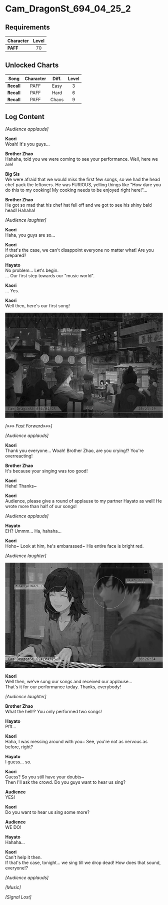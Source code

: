 # Cam_DragonSt_694_04_25_2
## Requirements
|Character|Level|
|---------|:---:|
|**PAFF** | 70  |

## Unlocked Charts
|   Song   |Character|Diff.|Level|
|----------|:-------:|:---:|:---:|
|**Recall**|  PAFF   |Easy |  3  |
|**Recall**|  PAFF   |Hard |  6  |
|**Recall**|  PAFF   |Chaos|  9  |

## Log Content
*\[Audience applauds\]*

**Kaori**<br>
Woah! It's you guys...

**Brother Zhao**<br>
Hahaha, told you we were coming to see your performance. Well, here we are!

**Big Sis**<br>
We were afraid that we would miss the first few songs, so we had the head chef pack the leftovers. He was FURIOUS, yelling things like "How dare you do this to my cooking! My cooking needs to be enjoyed right here!"...

**Brother Zhao**<br>
He got so mad that his chef hat fell off and we got to see his shiny bald head! Hahaha!

*\[Audience laughter\]*

**Kaori**<br>
Haha, you guys are so...

**Kaori**<br>
If that's the case, we can't disappoint everyone no matter what! Are you prepared?

**Hayato**<br>
No problem... Let's begin.<br>
... Our first step towards our "music world".

**Kaori**<br>
... Yes.

**Kaori**<br>
Well then, here's our first song!

![pos5001.png](./attachments/pos5001.png)

*[»»» Fast Forward»»»]*

*\[Audience applauds\]*

**Kaori**<br>
Thank you everyone... Woah! Brother Zhao, are you crying!? You're overreacting!

**Brother Zhao**<br>
It's because your singing was too good!

**Kaori**<br>
Hehe! Thanks~

**Kaori**<br>
Audience, please give a round of applause to my partner Hayato as well! He wrote more than half of our songs!

*\[Audience applauds\]*

**Hayato**<br>
EH? Ummm... Ha, hahaha...

**Kaori**<br>
Hoho~ Look at him, he's embarassed~ His entire face is bright red.

*\[Audience laughter\]*

![pos5002.png](./attachments/pos5002.png)

**Kaori**<br>
Well then, we've sung our songs and received our applause...<br>
That's it for our performance today. Thanks, everybody!

*\[Audience laughter\]*

**Brother Zhao**<br>
What the hell!? You only performed two songs!

**Hayato**<br>
Pfft...

**Kaori**<br>
Haha, I was messing around with you~ See, you're not as nervous as before, right?

**Hayato**<br>
I guess... so.

**Kaori**<br>
Guess? So you still have your doubts~<br>
Then I'll ask the crowd. Do you guys want to hear us sing?

**Audience**<br>
YES!

**Kaori**<br>
Do you want to hear us sing some more?

**Audience**<br>
WE DO!

**Hayato**<br>
Hahaha...

**Kaori**<br>
Can't help it then.<br>
If that's the case, tonight... we sing till we drop dead! How does that sound, everyone!?

*\[Audience applauds\]*

*\[Music\]*

*[Signal Lost]*
